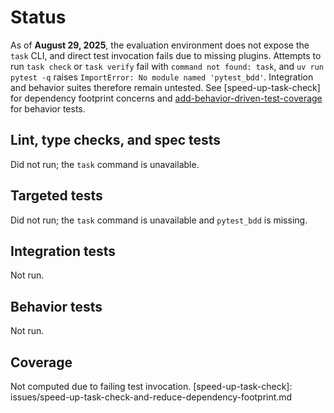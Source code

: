 # Status

As of **August 29, 2025**, the evaluation environment does not expose the
`task` CLI, and direct test invocation fails due to missing plugins. Attempts
to run `task check` or `task verify` fail with `command not found: task`, and
`uv run pytest -q` raises `ImportError: No module named 'pytest_bdd'`.
Integration and behavior suites therefore remain untested. See
[speed-up-task-check] for dependency footprint concerns and
[add-behavior-driven-test-coverage](issues/add-behavior-driven-test-coverage.md)
for behavior tests.

## Lint, type checks, and spec tests
Did not run; the `task` command is unavailable.

## Targeted tests
Did not run; the `task` command is unavailable and `pytest_bdd` is missing.

## Integration tests
Not run.

## Behavior tests
Not run.

## Coverage
Not computed due to failing test invocation.
[speed-up-task-check]: issues/speed-up-task-check-and-reduce-dependency-footprint.md
